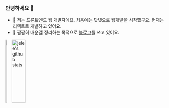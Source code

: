### 안녕하세요 👋

- 💬 저는 프론트엔드 웹 개발자에요. 처음에는 닷넷으로 웹개발을 시작했구요. 현재는 리액트로 개발하고 있어요.   
- 🌱 짬짬히 배운걸 정리하는 목적으로 <a href="https://jelee603.github.io/" target="_blank">블로그</a>를 쓰고 있어요. 

<div style="display: flex; height:180px">
 <a href="https://github.com/jelee603"><img height=200 style="width: 40%" src="https://github-readme-stats.vercel.app/api/top-langs/?username=jelee603&exclude_repo=jelee603.github.io&layout=compact&hide_border=true&bg_color=30,91eae4,86A8E7&title_color=fff&text_color=fff" /></a>
 <a href="https://github.com/jelee603"><img height=200 style="width: 55%" src="https://github-readme-stats.vercel.app/api?username=jelee603&show_icons=true&include_all_commits=true&hide=stars&count_private=true&hide_border=true&bg_color=30,7F7FD5,86A8E7,91eae4&title_color=fff&text_color=fff" alt="jelee's github stats" /></a>
</div>
<br/>
